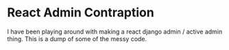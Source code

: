 # React Admin Contraption

I have been playing around with making a react django admin / active admin thing. This is a dump of
some of the messy code.
